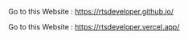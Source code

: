 Go to this Website : https://rtsdeveloper.github.io/

Go to this Website : https://rtsdeveloper.vercel.app/
